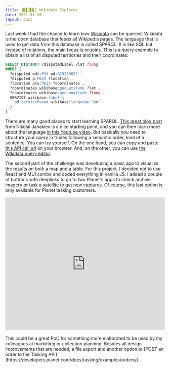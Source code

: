 ```yaml
---
title: ║▌▌║▌▌║ Wikidata Explorer
date: 2021-04-20
layout: post
---
```


Last week I had the chance to learn how [Wikidata](https://www.wikidata.org/wiki/Wikidata:Main_Page) can be queried. Wikidata is the open database that feeds all Wikipedia pages. The language that is used to get data from this database is called SPARQL. It is like SQL but instead of relations, the main focus is on joins. This is a query example to obtain a list of all disputed territories and their coordinates:

```sql
SELECT DISTINCT ?disputedLabel ?lat ?long 
WHERE {
  ?disputed wdt:P31 wd:Q15239622 .
  ?disputed p:P625 ?location .
  ?location psv:P625 ?coordinates .
  ?coordinates wikibase:geoLatitude ?lat .
  ?coordinates wikibase:geoLongitude ?long .
  SERVICE wikibase:label {
    bd:serviceParam wikibase:language "en" .
  }
}
```

There are many good places to start learning SPARQL. [This great blog post](https://towardsdatascience.com/where-do-mayors-come-from-querying-wikidata-with-python-and-sparql-91f3c0af22e2) from Nikolai Janakiev is a nice starting point, and you can then learn more about the language [in this Youtube video](https://www.youtube.com/watch?v=kJph4q0Im98). But basically you need to structure your query in triples following a semantic order, kind of a sentence. You can try yourself. On the one hand, you can copy and paste [this API call url](https://query.wikidata.org/sparql?query=SELECT%20DISTINCT%20%3FdisputedLabel%20%3Flat%20%3Flong%20%0AWHERE%20%7B%0A%20%20%3Fdisputed%20wdt%3AP31%20wd%3AQ15239622%20.%0A%20%20%3Fdisputed%20p%3AP625%20%3Flocation%20.%0A%20%20%3Flocation%20psv%3AP625%20%3Fcoordinates%20.%0A%20%20%3Fcoordinates%20wikibase%3AgeoLatitude%20%3Flat%20.%0A%20%20%3Fcoordinates%20wikibase%3AgeoLongitude%20%3Flong%20.%0A%20%20SERVICE%20wikibase%3Alabel%20%7B%0A%20%20%20%20bd%3AserviceParam%20wikibase%3Alanguage%20%22en%22%20.%0A%20%20%7D%0A%7D) on your browser. And, on the other, you can use [the Wikidata query editor](https://query.wikidata.org/#SELECT%20DISTINCT%20%3FdisputedLabel%20%3Flat%20%3Flong%20%0AWHERE%20%7B%0A%20%20%3Fdisputed%20wdt%3AP31%20wd%3AQ15239622%20.%0A%20%20%3Fdisputed%20p%3AP625%20%3Flocation%20.%0A%20%20%3Flocation%20psv%3AP625%20%3Fcoordinates%20.%0A%20%20%3Fcoordinates%20wikibase%3AgeoLatitude%20%3Flat%20.%0A%20%20%3Fcoordinates%20wikibase%3AgeoLongitude%20%3Flong%20.%0A%20%20SERVICE%20wikibase%3Alabel%20%7B%0A%20%20%20%20bd%3AserviceParam%20wikibase%3Alanguage%20%22en%22%20.%0A%20%20%7D%0A%7D).

The second part of the challenge was developing a basic app to visualize the results on both a map and a table. For this project, I decided not to use React and MUI combo and coded everything in vanilla JS. I added a couple of bottoms with deeplinks to go to two Planet's apps to check archive imagery or task a satellite to get new captures. Of course, this last option is only available for Planet tasking customers.

<div class="glitch-embed-wrap" style="height: 420px; width: 100%;">
  <iframe
    src="https://glitch.com/embed/#!/embed/wikidata-explorer?path=index.html&previewSize=100"
    title="wikidata-explorer on Glitch"
    allow="geolocation; microphone; camera; midi; vr; encrypted-media"
    style="height: 100%; width: 100%; border: 0;">
  </iframe>
</div>

<br>
This could be a great PoC for something more elaborated to be used by my colleagues at marketing or collection planning. Besides all design improvements that are needed, a file export and another option to [POST an order to the Tasking API](https://developers.planet.com/docs/tasking/examples/orders/).
